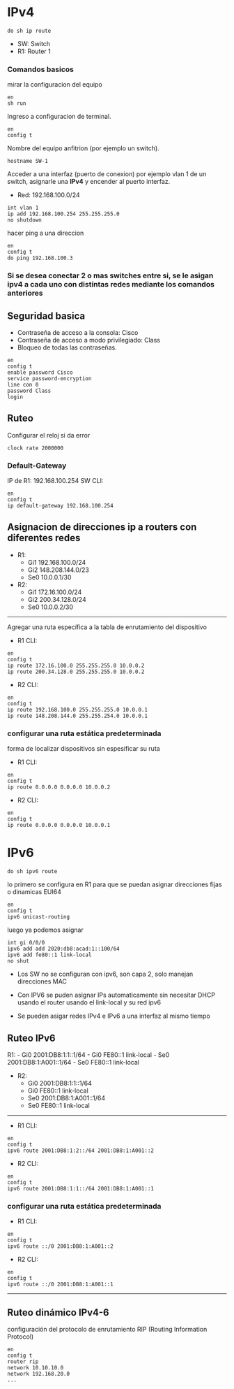 # IPv4
```
do sh ip route
```
- SW: Switch
- R1: Router 1
### Comandos basicos
mirar la configuracion del equipo
```
en
sh run
```
Ingreso a configuracion de terminal.
```
en
config t
```
Nombre del equipo anfitrion (por ejemplo un switch).
```
hostname SW-1
```
Acceder a una interfaz (puerto de conexion) por ejemplo vlan 1 de un switch, asignarle una **IPv4** y encender al puerto interfaz.
- Red: 192.168.100.0/24
```
int vlan 1
ip add 192.168.100.254 255.255.255.0
no shutdown
```
hacer ping a una direccion
```
en
config t
do ping 192.168.100.3
```

### Si se desea conectar 2 o mas switches entre si, se le asigan ipv4 a cada uno con distintas redes mediante los comandos anteriores

## Seguridad basica
- Contraseña de acceso a la consola: Cisco
- Contraseña de acceso a modo privilegiado: Class
- Bloqueo de todas las contraseñas.
```
en
config t
enable password Cisco
service password-encryption
line con 0
password Class
login
```
## Ruteo
Configurar el reloj si da error
```
clock rate 2000000
```
### Default-Gateway
IP de R1: 192.168.100.254 
SW CLI:
```
en
config t
ip default-gateway 192.168.100.254
```

## Asignacion de direcciones ip a routers con diferentes redes
- R1:
	- Gi1 192.168.100.0/24
	- Gi2 148.208.144.0/23
	- Se0 10.0.0.1/30
- R2:
	- Gi1 172.16.100.0/24
	- Gi2 200.34.128.0/24
	- Se0 10.0.0.2/30
---
Agregar una ruta específica a la tabla de enrutamiento del dispositivo 
- R1 CLI:
```
en
config t
ip route 172.16.100.0 255.255.255.0 10.0.0.2
ip route 200.34.128.0 255.255.255.0 10.0.0.2
```
- R2 CLI:
```
en
config t
ip route 192.168.100.0 255.255.255.0 10.0.0.1
ip route 148.208.144.0 255.255.254.0 10.0.0.1
```
### configurar una ruta estática predeterminada
forma de localizar dispositivos sin espesificar su ruta 
- R1 CLI:
```
en
config t
ip route 0.0.0.0 0.0.0.0 10.0.0.2
```
- R2 CLI:
```
en
config t
ip route 0.0.0.0 0.0.0.0 10.0.0.1
```
# IPv6
```
do sh ipv6 route
```
lo primero se configura en R1 para que se puedan asignar direcciones fijas o dinamicas EUI64
```
en
config t
ipv6 unicast-routing
```
luego ya podemos asignar
```
int gi 0/0/0
ipv6 add add 2020:db8:acad:1::100/64
ipv6 add fe80::1 link-local
no shut
```
- Los SW no se configuran con ipv6, son capa 2, solo manejan direcciones MAC

- Con IPV6 se puden asignar IPs automaticamente sin necesitar DHCP usando el router usando el link-local y su red ipv6

- Se pueden asigar redes IPv4 e IPv6 a una interfaz al mismo tiempo

## Ruteo IPv6
 R1:
	- Gi0 2001:DB8:1:1::1/64
	- Gi0 FE80::1 link-local
	- Se0 2001:DB8:1:A001::1/64
	- Se0 FE80::1 link-local
- R2:
	- Gi0 2001:DB8:1:1::1/64
	- Gi0 FE80::1 link-local
	- Se0 2001:DB8:1:A001::1/64
	- Se0 FE80::1 link-local
--- 
- R1 CLI:
```
en
config t
ipv6 route 2001:DB8:1:2::/64 2001:DB8:1:A001::2
```
- R2 CLI:
```
en
config t
ipv6 route 2001:DB8:1:1::/64 2001:DB8:1:A001::1
```
### configurar una ruta estática predeterminada
- R1 CLI:
```
en
config t
ipv6 route ::/0 2001:DB8:1:A001::2
```
- R2 CLI:
```
en
config t
ipv6 route ::/0 2001:DB8:1:A001::1
```
---
## Ruteo dinámico IPv4-6
configuración del protocolo de enrutamiento RIP (Routing Information Protocol)
```
en
config t
router rip
network 10.10.10.0
network 192.168.20.0
... 
``` 

